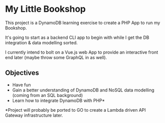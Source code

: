 # My Little Bookshop
This project is a DynamoDB learning exercise to create a PHP App to run my Bookshop.

It's going to start as a backend CLI app to begin with while I get the DB integration & data modelling sorted.

I currently intend to bolt on a Vue.js web App to provide an interactive front end later (maybe throw some GraphQL in as well).

## Objectives

- Have fun
- Gain a better understanding of DynamoDB and NoSQL data modelling (coming from an SQL background)
- Learn how to integrate DynamoDB with PHP*

*Project will probably be ported to GO to create a Lambda driven API Gateway infrastructure later.
